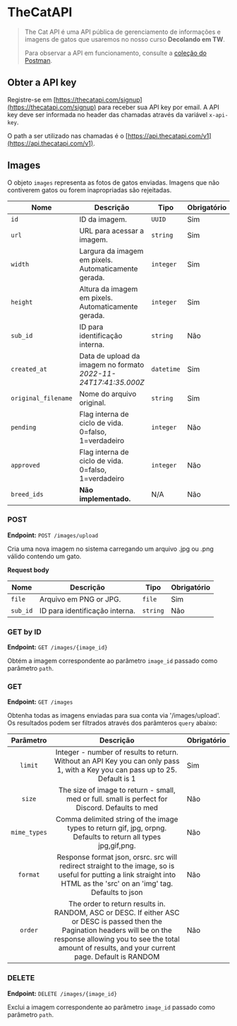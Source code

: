 # TheCatAPI

>
> The Cat API é uma API pública de gerenciamento de informações e imagens de gatos que usaremos no nosso curso **Decolando em TW**.
> 
> Para observar a API em funcionamento, consulte a [coleção do Postman](https://www.postman.com/winter-shuttle-98074/workspace/thecatapi/collection/22116190-45a163ae-36c7-4fbc-add6-eae0011333c5?action=share&creator=22116190).
>


## Obter a API key

Registre-se em [https://thecatapi.com/signup](https://thecatapi.com/signup) para receber sua API key por email. A API key deve ser informada no header das chamadas através da variável `x-api-key`.

O path a ser utilizado nas chamadas é o [https://api.thecatapi.com/v1](https://api.thecatapi.com/v1).

## Images

O objeto `images` representa as fotos de gatos enviadas. Imagens que não contiverem gatos ou forem inapropriadas são rejeitadas.

| Nome | Descrição | Tipo | Obrigatório |
|------|-----------|------|-------------|
| `id` | ID da imagem. | `UUID` | Sim |
| `url` | URL para acessar a imagem. | `string` | Sim |
| `width` | Largura da imagem em pixels. Automaticamente gerada. | `integer` | Sim |
| `height` | Altura da imagem em pixels. Automaticamente gerada. | `integer` | Sim |
| `sub_id` | ID para identificação interna. | `string` | Não |
| `created_at` | Data de upload da imagem no formato *2022-11-24T17:41:35.000Z* | `datetime` | Sim | 
| `original_filename` | Nome do arquivo original. | `string` | Sim | 
| `pending` | Flag interna de ciclo de vida. 0=falso, 1=verdadeiro | `integer` | Não | 
| `approved` | Flag interna de ciclo de vida. 0=falso, 1=verdadeiro | `integer` | Não | 
| `breed_ids` | **Não implementado.** | N/A | Não | 

### POST

**Endpoint:** `POST /images/upload`

Cria uma nova imagem no sistema carregando um arquivo .jpg ou .png válido contendo um gato.

**Request body**

| Nome | Descrição | Tipo | Obrigatório |
|------|-----------|------|-------------|
| `file` | Arquivo em PNG or JPG. | `file` | Sim |
| `sub_id` | ID para identificação interna. | `string` | Não |

### GET by ID

**Endpoint:** `GET /images/{image_id}`

Obtém a imagem correspondente ao parâmetro `image_id` passado como parâmetro `path`.

### GET

**Endpoint:** `GET /images`

Obtenha todas as imagens enviadas para sua conta via '/images/upload'. Os resultados podem ser filtrados através dos parâmteros `query` abaixo:

| Parâmetro |    Descrição      | Obrigatório |
|:------------:|:--------------------:|-------------|
| `limit`  | Integer - number of results to return. Without an API Key you can only pass 1, with a Key you can pass up to 25. Default is 1  | Sim |
| `size`  | The size of image to return - small, med or full. small is perfect for Discord. Defaults to med  |  Não |
| `mime_types` | Comma delimited string of the image types to return gif, jpg, orpng. Defaults to return all types jpg,gif,png.      |   Não   |
| `format` | Response format json, orsrc. src  will redirect straight to the image, so is useful for putting a link  straight into HTML as the 'src' on an 'img' tag. Defaults to json     |  Não   |
| `order` | The order to return results in. RANDOM, ASC or DESC. If either ASC or DESC  is passed then the Pagination headers will be on the response allowing  you to see the total amount of results, and your current page. Default  is RANDOM |  Não    |

### DELETE

**Endpoint:** `DELETE /images/{image_id}`

Exclui a imagem correspondente ao parâmetro `image_id` passado como parâmetro `path`.
